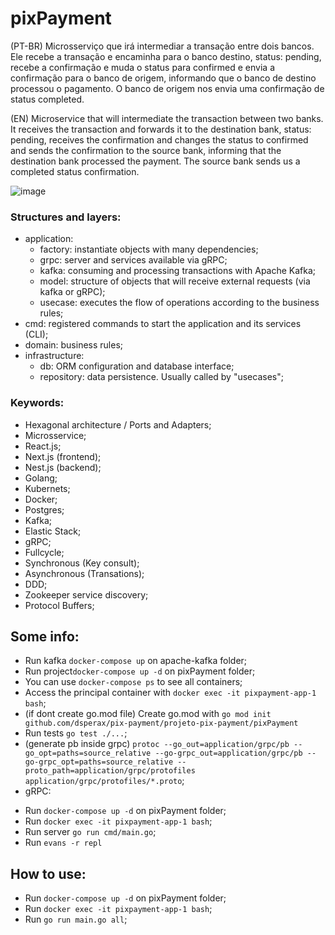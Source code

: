 # pixPayment

(PT-BR) Microsserviço que irá intermediar a transação entre dois bancos. Ele recebe a transação e encaminha para o banco destino, status: pending, recebe a confirmação e muda o status para confirmed e envia a confirmação para o banco de origem, informando que o banco de destino processou o pagamento. O banco de origem nos envia uma confirmação de status completed.

(EN) Microservice that will intermediate the transaction between two banks. It receives the transaction and forwards it to the destination bank, status: pending, receives the confirmation and changes the status to confirmed and sends the confirmation to the source bank, informing that the destination bank processed the payment. The source bank sends us a completed status confirmation.

![image](https://user-images.githubusercontent.com/76974801/161656206-649ab6b5-92be-4328-9d8d-716281d630c9.png)

### Structures and layers:
- application:
   * factory: instantiate objects with many dependencies;
   * grpc: server and services available via gRPC;
   * kafka: consuming and processing transactions with Apache Kafka;
   * model: structure of objects that will receive external requests (via kafka or gRPC);
   * usecase: executes the flow of operations according to the business rules;
- cmd: registered commands to start the application and its services (CLI);
- domain: business rules;
- infrastructure:
  * db: ORM configuration and database interface;
  * repository: data persistence. Usually called by "usecases";

### Keywords:
- Hexagonal architecture / Ports and Adapters;
- Microsservice;
- React.js;
- Next.js (frontend);
- Nest.js (backend);
- Golang;
- Kubernets;
- Docker;
- Postgres;
- Kafka;
- Elastic Stack;
- gRPC;
- Fullcycle;
- Synchronous (Key consult);
- Asynchronous (Transations);
- DDD;
- Zookeeper service discovery;
- Protocol Buffers;

## Some info:

- Run kafka ```docker-compose up``` on apache-kafka folder;
- Run project```docker-compose up -d``` on pixPayment folder;
- You can use ```docker-compose ps``` to see all containers;
- Access the principal container with ```docker exec -it pixpayment-app-1 bash```;
- (if dont create go.mod file) Create go.mod with ```go mod init github.com/dsperax/pix-payment/projeto-pix-payment/pixPayment```
- Run tests ```go test ./...```;
- (generate pb inside grpc) ```protoc --go_out=application/grpc/pb --go_opt=paths=source_relative --go-grpc_out=application/grpc/pb --go-grpc_opt=paths=source_relative --proto_path=application/grpc/protofiles application/grpc/protofiles/*.proto```;
- gRPC:
* Run ```docker-compose up -d``` on pixPayment folder;
* Run ```docker exec -it pixpayment-app-1 bash```;
* Run server ```go run cmd/main.go```;
* Run ```evans -r repl```

## How to use:

- Run ```docker-compose up -d``` on pixPayment folder;
- Run ```docker exec -it pixpayment-app-1 bash```;
- Run ```go run main.go all```;

